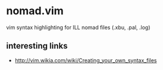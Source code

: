 # nomad.vim
vim syntax highlighting for ILL nomad files (.xbu, .pal, .log)


## interesting links
* http://vim.wikia.com/wiki/Creating_your_own_syntax_files
